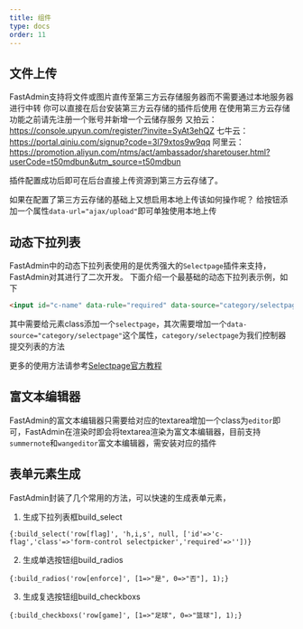 ```yaml
---
title: 组件
type: docs
order: 11
---
```


## 文件上传

FastAdmin支持将文件或图片直传至第三方云存储服务器而不需要通过本地服务器进行中转
你可以直接在后台安装第三方云存储的插件后使用
在使用第三方云存储功能之前请先注册一个账号并新增一个云储存服务
又拍云：https://console.upyun.com/register/?invite=SyAt3ehQZ
七牛云：https://portal.qiniu.com/signup?code=3l79xtos9w9qq
阿里云：https://promotion.aliyun.com/ntms/act/ambassador/sharetouser.html?userCode=t50mdbun&utm_source=t50mdbun 

插件配置成功后即可在后台直接上传资源到第三方云存储了。

如果在配置了第三方云存储的基础上又想启用本地上传该如何操作呢？
给按钮添加一个属性`data-url="ajax/upload"`即可单独使用本地上传



## 动态下拉列表

FastAdmin中的动态下拉列表使用的是优秀强大的`Selectpage`插件来支持，FastAdmin对其进行了二次开发。
下面介绍一个最基础的动态下拉列表示例，如下
```html
<input id="c-name" data-rule="required" data-source="category/selectpage" class="form-control selectpage" name="row[name]" type="text" value="">
```
其中需要给元素class添加一个`selectpage`，其次需要增加一个`data-source="category/selectpage"`这个属性，`category/selectpage`为我们控制器提交列表的方法

更多的使用方法请参考[Selectpage官方教程](https://terryz.github.io/)

## 富文本编辑器

FastAdmin的富文本编辑器只需要给对应的textarea增加一个class为`editor`即可，FastAdmin在渲染时即会将textarea渲染为富文本编辑器，目前支持`summernote`和`wangeditor`富文本编辑器，需安装对应的插件

## 表单元素生成

FastAdmin封装了几个常用的方法，可以快速的生成表单元素，

1. 生成下拉列表框build_select

```
{:build_select('row[flag]', 'h,i,s', null, ['id'=>'c-flag','class'=>'form-control selectpicker','required'=>''])}
```

2. 生成单选按钮组build_radios

```
{:build_radios('row[enforce]', [1=>"是", 0=>"否"], 1);}
```

3. 生成复选按钮组build_checkboxs

```
{:build_checkboxs('row[game]', [1=>"足球", 0=>"篮球"], 1);}
```